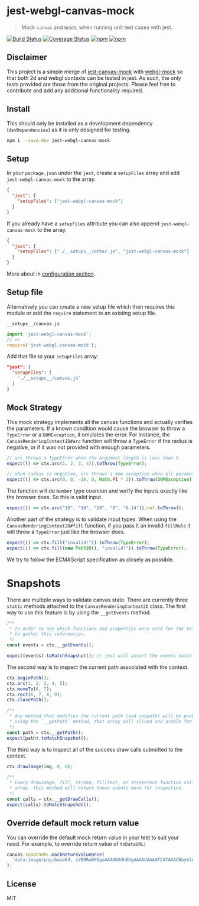 # jest-webgl-canvas-mock

> Mock `canvas` and `WebGL` when running unit test cases with jest.

[![Build Status](https://travis-ci.org/adamfsk/jest-webgl-canvas-mock.svg?branch=master)](https://travis-ci.org/adamfsk/jest-webgl-canvas-mock)
[![Coverage Status](https://coveralls.io/repos/github/adamfsk/jest-webgl-canvas-mock/badge.svg?branch=master)](https://coveralls.io/github/adamfsk/jest-webgl-canvas-mock)
[![npm](https://img.shields.io/npm/v/jest-webgl-canvas-mock.svg)](https://www.npmjs.com/package/jest-webgl-canvas-mock)
[![npm](https://img.shields.io/npm/dm/jest-webgl-canvas-mock.svg)](https://www.npmjs.com/package/jest-webgl-canvas-mock)

## Disclaimer

This project is a simple merge of [jest-canvas-mock](https://github.com/hustcc/jest-canvas-mock) with [webgl-mock](https://github.com/kbirk/webgl-mock) so that both 2d and webgl contexts can be tested in jest. As such, the only tests provided are those from the original projects. Please feel free to contribute and add any additional functionality required.

## Install

This should only be installed as a development dependency (`devDependencies`) as it is only designed for testing.

```bash
npm i --save-dev jest-webgl-canvas-mock
```


## Setup

In your `package.json` under the `jest`, create a `setupFiles` array and add `jest-webgl-canvas-mock` to the array.

```json
{
  "jest": {
    "setupFiles": ["jest-webgl-canvas-mock"]
  }
}
```

If you already have a `setupFiles` attribute you can also append `jest-webgl-canvas-mock` to the array.

```json
{
  "jest": {
    "setupFiles": ["./__setups__/other.js", "jest-webgl-canvas-mock"]
  }
}
```

More about in [configuration section](https://facebook.github.io/jest/docs/en/configuration.html#content).


## Setup file

Alternatively you can create a new setup file which then requires this module or
add the `require` statement to an existing setup file.

`__setups__/canvas.js`

```js
import 'jest-webgl-canvas-mock';
// or
require('jest-webgl-canvas-mock');
```

Add that file to your `setupFiles` array:

```json
"jest": {
  "setupFiles": [
    "./__setups__/canvas.js"
  ]
}
```

## Mock Strategy

This mock strategy implements all the canvas functions and actually verifies the parameters. If a
known condition would cause the browser to throw a `TypeError` or a `DOMException`, it emulates the
error. For instance, the `CanvasRenderingContext2D#arc` function will throw a `TypeError` if the
radius is negative, or if it was not provided with enough parameters.

```ts
// arc throws a TypeError when the argument length is less than 5
expect(() => ctx.arc(1, 2, 3, 4)).toThrow(TypeError);

// when radius is negative, arc throws a dom exception when all parameters are finite
expect(() => ctx.arc(0, 0, -10, 0, Math.PI * 2)).toThrow(DOMException);
```

The function will do `Number` type coercion and verify the inputs exactly like the browser does. So
this is valid input.

```ts
expect(() => ctx.arc("10", "10", "20", "0", "6.14")).not.toThrow();
```

Another part of the strategy is to validate input types. When using the
`CanvasRenderingContext2D#fill` function, if you pass it an invalid `fillRule` it will throw a
`TypeError` just like the browser does.

```ts
expect(() => ctx.fill("invalid!")).toThrow(TypeError);
expect(() => ctx.fill(new Path2D(), "invalid!")).toThrow(TypeError);
```

We try to follow the ECMAScript specification as closely as possible.

# Snapshots

There are multiple ways to validate canvas state. There are currently three `static` methods attached
to the `CanvasRenderingContext2D` class. The first way to use this feature is by using the `__getEvents`
method.

```ts
/**
 * In order to see which functions and properties were used for the test, you can use `__getEvents`
 * to gather this information.
 */
const events = ctx.__getEvents();

expect(events).toMatchSnapshot(); // jest will assert the events match the snapshot
```

The second way is to inspect the current path associated with the context.

```ts
ctx.beginPath();
ctx.arc(1, 2, 3, 4, 5);
ctx.moveTo(6, 7);
ctx.rect(6, 7, 8, 9);
ctx.closePath();

/**
 * Any method that modifies the current path (and subpath) will be pushed to an event array. When
 * using the `__getPath` method, that array will sliced and usable for snapshots.
 */
const path = ctx.__getPath();
expect(path).toMatchSnapshot();
```

The third way is to inspect all of the success draw calls submitted to the context.

```ts
ctx.drawImage(img, 0, 0);

/**
 * Every drawImage, fill, stroke, fillText, or strokeText function call will be logged in an event
 * array. This method will return those events here for inspection.
 */
const calls = ctx.__getDrawCalls();
expect(calls).toMatchSnapshot();
```

## Override default mock return value

You can override the default mock return value in your test to suit your need. For example, to override return value of `toDataURL`:

```ts
canvas.toDataURL.mockReturnValueOnce(
  'data:image/png;base64, iVBORw0KGgoAAAANSUhEUgAAAAUAAAAFCAYAAACNbyblAAAAHElEQVQI12P4//8/w38GIAXDIBKE0DHxgljNBAAO9TXL0Y4OHwAAAABJRU5ErkJggg=='
);
```

## License

MIT
